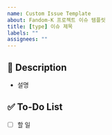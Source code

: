 ```yaml
---
name: Custom Issue Template
about: Fandom-K 프로젝트 이슈 템플릿
title: [type] 이슈 제목
labels: ""
assignees: ""
---
```


## 📝 Description

- 설명

## ✅ To-Do List

- [ ] 할 일
